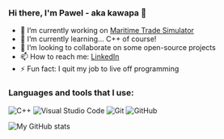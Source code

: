### Hi there, I'm Pawel - aka kawapa 👋

- 🔭 I’m currently working on [Maritime Trade Simulator](https://github.com/kawapa/maritime-trade-simulator)
- 🌱 I’m currently learning... C++ of course!
- 👯 I’m looking to collaborate on some open-source projects
- 📫 How to reach me: [LinkedIn](https://www.linkedin.com/in/pawelkawalec/)
- ⚡ Fun fact: I quit my job to live off programming

### Languages and tools that I use:

![C++](https://img.icons8.com/color/48/000000/c-plus-plus-logo.png)
![Visual Studio Code](https://img.icons8.com/fluent/48/000000/visual-studio-code-2019.png)
![Git](https://img.icons8.com/color/48/000000/git.png)
![GitHub](https://img.icons8.com/fluent/48/000000/github.png)

<img align="left" alt="My GitHub stats" src="https://github-readme-stats.vercel.app/api?username=kawapa&show_icons=true&hide_border=true"/>